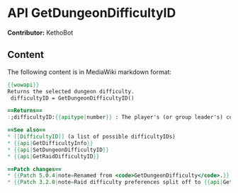 # API GetDungeonDifficultyID

**Contributor:** KethoBot

## Content

The following content is in MediaWiki markdown format:

```mediawiki
{{wowapi}}
Returns the selected dungeon difficulty.
 difficultyID = GetDungeonDifficultyID()

==Returns==
:;difficultyID:{{apitype|number}} : The player's (or group leader's) current dungeon difficulty ID preference.

==See also==
* [[DifficultyID]] (a list of possible difficultyIDs)
* {{api|GetDifficultyInfo}}
* {{api|SetDungeonDifficultyID}}
* {{api|GetRaidDifficultyID}}

==Patch changes==
* {{Patch 5.0.4|note=Renamed from <code>GetDungeonDifficulty</code>.}}
* {{Patch 3.2.0|note=Raid difficulty preferences split off to {{api|GetRaidDifficulty}}.}}
```